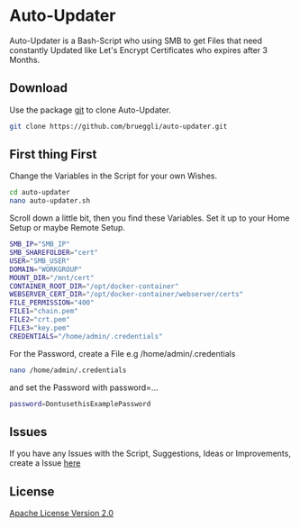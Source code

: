 # Auto-Updater

Auto-Updater is a Bash-Script who using SMB to get Files that need constantly Updated like Let's Encrypt Certificates who expires after 3 Months.


## Download

Use the package [git](https://github.com/git/git) to clone Auto-Updater.

```bash
git clone https://github.com/brueggli/auto-updater.git
```

## First thing First

Change the Variables in the Script for your own Wishes.


```bash
cd auto-updater
nano auto-updater.sh
```
Scroll down a little bit, then you find these Variables. Set it up to your Home Setup or maybe Remote Setup.
```bash
SMB_IP="SMB_IP"
SMB_SHAREFOLDER="cert"
USER="SMB_USER"
DOMAIN="WORKGROUP"
MOUNT_DIR="/mnt/cert"
CONTAINER_ROOT_DIR="/opt/docker-container"
WEBSERVER_CERT_DIR="/opt/docker-container/webserver/certs"
FILE_PERMISSION="400"
FILE1="chain.pem"
FILE2="crt.pem"
FILE3="key.pem"
CREDENTIALS="/home/admin/.credentials"
```
For the Password, create a File e.g /home/admin/.credentials
```bash
nano /home/admin/.credentials
```
and set the Password with password=...
```bash
password=DontusethisExamplePassword
```


## Issues

If you have any Issues with the Script, Suggestions, Ideas or Improvements, create a Issue [here](https://github.com/brueggli/auto-updater/issues)

## License

[Apache License Version 2.0](https://www.apache.org/licenses/LICENSE-2.0)
